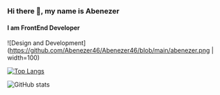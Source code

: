 ### Hi there 👋, my name is Abenezer
#### I am FrontEnd Developer
![Design and Development](https://github.com/Abenezer46/Abenezer46/blob/main/abenezer.png | width=100)

[![Top Langs](https://github-readme-stats.vercel.app/api/top-langs/?username=Abenezer46&hide=c)](https://github.com/anuraghazra/github-readme-stats)

![GitHub stats](https://github-readme-stats.vercel.app/api?username=Abenezer46&hide=contribs,prs)
